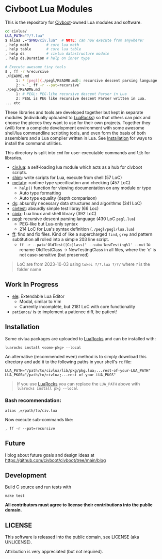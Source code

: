 # Civboot Lua Modules

This is the repository for [Civboot]-owned Lua modules and software.

```bash
cd civlua/
LUA_PATH="?/?.lua"
$ alias ,="$PWD/civ.lua"  # NOTE: can now execute from anywhere!
, help math        # core lua math
, help table       # core lua table
, help ds          # civlua datastructure module
, help ds.Duration # help on inner type

# Execute awesome tiny tools
$ , ff -r %recursive
./README.md
     1: * [pegl](./pegl/README.md): recursive descent parsing language (430 LoC `pegl.lua`)
     2: > `, ff -r --pat=recursive`
./pegl/README.md
     1: # PEGL: PEG-like recursive descent Parser in Lua
     2: PEGL is PEG like recursive descent Parser written in Lua.
... etc
```

These libraries and tools are developed together but kept in separate modules
(individually uploaded to [LuaRocks]) so that others can pick and choose the
pieces they want to use for their own projects. Together they (will) form a
complete development environment with some awesome shell/lua commandline
scripting tools, and even form the basis of both assemblers and a Lua compiler
written in Lua. See [Installation](#Installation) for ways to install the
command utilities.

This directory is split into `cmd` for user-executable commands and `lib` for
libraries.

* [civ.lua](./civ.lua): a self-loading lua module which acts as a hub for
  civboot scripts.
* [shim](./lib/shim/README.md): write scripts for Lua, execute from shell (57
  LoC)
* [metaty](./lib/metaty/README.md): runtime type specification and checking (457 LoC)
  * `help()` function for viewing documentation on any module or type
  * Auto type formatting
  * Auto type equality (depth comparison)
* [ds](./lib/ds/README.md): absurdly necessary data structures and algorithms (341 LoC)
* [civtest](./lib/civtest/README.md): absurdly simple test libray (66 Loc)
* [civix](./lib/civix/README.md): Lua linux and shell library (392 LoC) 
* [pegl](./lib/pegl/README.md): recursive descent parsing language (430 LoC `pegl.lua`)
  * PEG-like but Lua-only syntax
  * 214 LoC for Lua's syntax definition (`./pegl/pegl/lua.lua`)
* [ff](./cmd/ff/README.md): find and fix files. Kind of like a supercharged
  `find`, `grep` and pattern subtitution all rolled into a simple
  203 line script.
  * `ff -r --pat='OldTest([Cc]lass)' --sub='NewTesting%1' --mut`
    to rename OldTestClass -> NewTestingClass in all files,
    where the 'c' is not case-sensitive (but preserved)

> LoC are from 2023-10-03 using `tokei ?/?.lua ?/?/` where `?` is the folder name

## Work In Progress

* [ele](./cmd/ele/README.md): Extendable Lua Editor
  * Modal, similar to Vim
  * Currently incomplete, but 2181 LoC with core functionality
* `patience/` is to implement a patience diff, be patient!

## Installation
Some civlua packages are uploaded to [LuaRocks] and can be installed with:

```
luarocks install <some-pkg> --local
```

An alternative (recommended even) method is to simply download this directory
and add it to the following paths in your shell's `rc` file:

```
LUA_PATH="/path/to/civlua/lib/pkg/pkg.lua;...rest-of-your-LUA_PATH"
LUA_PKGS="/path/to/civlua;...rest-of-your-LUA_PKGS"
```

> If you use [LuaRocks] you can replace the `LUA_PATH` above with
> `luarocks install pkg --local`

### Bash recommendation:

```
alias ,=/path/to/civ.lua
```

Now execute sub-commands like:

```
, ff -r --pat=recursive
```

## Future
I blog about future goals and design ideas at
https://github.com/civboot/civboot/tree/main/blog

## Development
Build C source and run tests with
```
make test
```

**All contributors must agree to license their contributions into the public
domain.**

## LICENSE
This software is released into the public domain, see LICENSE (aka UNLICENSE).

Attribution is very appreciated (but not required).

[Civboot]: http://civboot.org
[pkg.lua]: https://luarocks.org/modules/vitiral/pkg
[LuaRocks]: https://luarocks.org/
